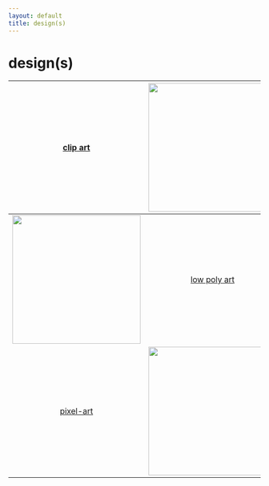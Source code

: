 ```yaml
---
layout: default
title: design(s)
---
```


# design(s)

| [clip art](design/clip-art/index.md) | [<img src="https://selber-ausmalen.de/designs/clip-art/fox.svg" height="256">](design/clip-art/index.md) |
|:--:|:--:|
| [<img src="https://selber-ausmalen.de/designs/low-poly-art/hummingbird.svg" height="256">](design/low-poly-art/index.md) | [low poly art](design/low-poly-art/index.md) |
| [pixel-art](design/pixel-art/index.md) | [<img src="https://selber-ausmalen.de/designs/pixel-art/16x16.svg" height="256">](design/pixel-art/index.md) |
